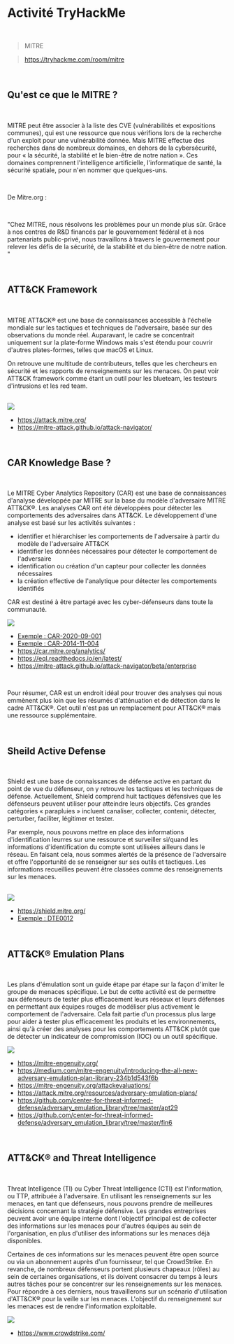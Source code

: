 # Activité TryHackMe

<br>

> MITRE

> https://tryhackme.com/room/mitre

<br>

## Qu'est ce que le MITRE ?

<br>

MITRE peut être associer à la liste des CVE (vulnérabilités et expositions communes), qui est une ressource que nous vérifions lors de la recherche d'un exploit pour une vulnérabilité donnée. Mais MITRE effectue des recherches dans de nombreux domaines, en dehors de la cybersécurité, pour « la sécurité, la stabilité et le bien-être de notre nation ». Ces domaines comprennent l'intelligence artificielle, l'informatique de santé, la sécurité spatiale, pour n'en nommer que quelques-uns.

<br>

De Mitre.org : 

<br>

"Chez MITRE, nous résolvons les problèmes pour un monde plus sûr. Grâce à nos centres de R&D financés par le gouvernement fédéral et à nos partenariats public-privé, nous travaillons à travers le gouvernement pour relever les défis de la sécurité, de la stabilité et du bien-être de notre nation. "

<br>

## ATT&CK Framework

<br>

MITRE ATT&CK® est une base de connaissances accessible à l'échelle mondiale sur les tactiques et techniques de l'adversaire, basée sur des observations du monde réel. Auparavant, le cadre se concentrait uniquement sur la plate-forme Windows mais s'est étendu pour couvrir d'autres plates-formes, telles que macOS et Linux. 

On retrouve une multitude de contributeurs, telles que les chercheurs en sécurité et les rapports de renseignements sur les menaces. On peut voir ATT&CK framework comme étant un outil pour les blueteam, les testeurs d'intrusions et les red team.

<br>

<img src="https://github.com/Darylabrador/cybersecurite/blob/Excels/MITRE/images/ATT_CK.PNG">

<br>

- <a href="https://attack.mitre.org/"> https://attack.mitre.org/ </a>
- <a href="https://mitre-attack.github.io/attack-navigator//#layerURL=https%3A%2F%2Fattack.mitre.org%2Fgroups%2FG0008%2FG0008-enterprise-layer.json"> https://mitre-attack.github.io/attack-navigator/ </a>

<br>

## CAR Knowledge Base ?

<br>

Le MITRE Cyber ​​Analytics Repository (CAR) est une base de connaissances d'analyse développée par MITRE sur la base du modèle d'adversaire MITRE ATT&CK®. Les analyses CAR ont été développées pour détecter les comportements des adversaires dans ATT&CK. Le développement d'une analyse est basé sur les activités suivantes : 

- identifier et hiérarchiser les comportements de l'adversaire à partir du modèle de l'adversaire ATT&CK 
- identifier les données nécessaires pour détecter le comportement de l'adversaire
- identification ou création d'un capteur pour collecter les données nécessaires 
- la création effective de l'analytique pour détecter les comportements identifiés 

CAR est destiné à être partagé avec les cyber-défenseurs dans toute la communauté.

<img src="https://github.com/Darylabrador/cybersecurite/blob/Excels/MITRE/images/CAR.PNG">

<br>

- <a href="https://car.mitre.org/analytics/CAR-2020-09-001/"> Exemple : CAR-2020-09-001 </a>
- <a href="https://car.mitre.org/analytics/CAR-2014-11-004/"> Exemple : CAR-2014-11-004 </a>
- <a href="https://car.mitre.org/analytics/"> https://car.mitre.org/analytics/ </a>
- <a href="https://eql.readthedocs.io/en/latest/"> https://eql.readthedocs.io/en/latest/</a>
- <a href="https://mitre-attack.github.io/attack-navigator/beta/enterprise/#layerURL=https%3A%2F%2Fraw.githubusercontent.com%2Fmitre-attack%2Fcar%2Fmaster%2Fdocs%2Fcar_attack%2Fcar_attack.json"> https://mitre-attack.github.io/attack-navigator/beta/enterprise </a>

<br>

Pour résumer, CAR est un endroit idéal pour trouver des analyses qui nous emmènent plus loin que les résumés d'atténuation et de détection dans le cadre ATT&CK®. Cet outil n'est pas un remplacement pour ATT&CK® mais une ressource supplémentaire.

<br>

## Sheild Active Defense

<br>

Shield est une base de connaissances de défense active en partant du point de vue du défenseur, on y retrouve les tactiques et les techniques de défense. Actuellement, Shield comprend huit tactiques défensives que les défenseurs peuvent utiliser pour atteindre leurs objectifs. Ces grandes catégories « parapluies » incluent canaliser, collecter, contenir, détecter, perturber, faciliter, légitimer et tester.

Par exemple, nous pouvons mettre en place des informations d'identification leurres sur une ressource et surveiller si/quand les informations d'identification du compte sont utilisées ailleurs dans le réseau. En faisant cela, nous sommes alertés de la présence de l'adversaire et offre l'opportunité de se renseigner sur ses outils et tactiques. Les informations recueillies peuvent être classées comme des renseignements sur les menaces.

<br>

<img src="https://github.com/Darylabrador/cybersecurite/blob/Excels/MITRE/images/shield_active_defense.PNG">

<br>

- <a href="https://shield.mitre.org/"> https://shield.mitre.org/ </a>
- <a href="https://shield.mitre.org/techniques/DTE0012/"> Exemple : DTE0012 </a>

<br>

## ATT&CK® Emulation Plans

<br>

Les plans d'émulation sont un guide étape par étape sur la façon d'imiter le groupe de menaces spécifique. Le but de cette activité est de permettre aux défenseurs de tester plus efficacement leurs réseaux et leurs défenses en permettant aux équipes rouges de modéliser plus activement le comportement de l'adversaire. Cela fait partie d'un processus plus large pour aider à tester plus efficacement les produits et les environnements, ainsi qu'à créer des analyses pour les comportements ATT&CK plutôt que de détecter un indicateur de compromission (IOC) ou un outil spécifique.

<img src="https://github.com/Darylabrador/cybersecurite/blob/Excels/MITRE/images/emulations_plan.PNG">

<br>

- <a href="https://mitre-engenuity.org/"> https://mitre-engenuity.org/ </a>
- <a href="https://medium.com/mitre-engenuity/introducing-the-all-new-adversary-emulation-plan-library-234b1d543f6b"> https://medium.com/mitre-engenuity/introducing-the-all-new-adversary-emulation-plan-library-234b1d543f6b </a>
- <a href="https://mitre-engenuity.org/attackevaluations/"> https://mitre-engenuity.org/attackevaluations/ </a>
- <a href="https://attack.mitre.org/resources/adversary-emulation-plans/"> https://attack.mitre.org/resources/adversary-emulation-plans/ </a>
- <a href="https://github.com/center-for-threat-informed-defense/adversary_emulation_library/tree/master/apt29"> https://github.com/center-for-threat-informed-defense/adversary_emulation_library/tree/master/apt29 </a>
- <a href="https://github.com/center-for-threat-informed-defense/adversary_emulation_library/tree/master/fin6">  https://github.com/center-for-threat-informed-defense/adversary_emulation_library/tree/master/fin6 </a>

<br>

## ATT&CK® and Threat Intelligence

<br>

Threat Intelligence (TI) ou Cyber ​​Threat Intelligence (CTI) est l'information, ou TTP, attribuée à l'adversaire. En utilisant les renseignements sur les menaces, en tant que défenseurs, nous pouvons prendre de meilleures décisions concernant la stratégie défensive. Les grandes entreprises peuvent avoir une équipe interne dont l'objectif principal est de collecter des informations sur les menaces pour d'autres équipes au sein de l'organisation, en plus d'utiliser des informations sur les menaces déjà disponibles. 

Certaines de ces informations sur les menaces peuvent être open source ou via un abonnement auprès d'un fournisseur, tel que CrowdStrike. En revanche, de nombreux défenseurs portent plusieurs chapeaux (rôles) au sein de certaines organisations, et ils doivent consacrer du temps à leurs autres tâches pour se concentrer sur les renseignements sur les menaces. Pour répondre à ces derniers, nous travaillerons sur un scénario d'utilisation d'ATT&CK® pour la veille sur les menaces. L'objectif du renseignement sur les menaces est de rendre l'information exploitable.

<img src="https://github.com/Darylabrador/cybersecurite/blob/Excels/MITRE/images/threat_intelligence.PNG">

<br>

- <a href="https://www.crowdstrike.com/"> https://www.crowdstrike.com/ </a>

